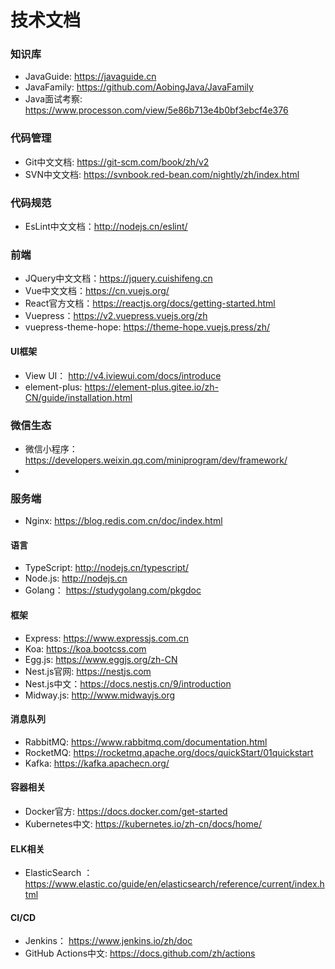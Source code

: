 
# 技术文档


### 知识库

- JavaGuide: <https://javaguide.cn>
- JavaFamily: <https://github.com/AobingJava/JavaFamily>
- Java面试考察: <https://www.processon.com/view/5e86b713e4b0bf3ebcf4e376>


### 代码管理

- Git中文文档: <https://git-scm.com/book/zh/v2>
- SVN中文文档: <https://svnbook.red-bean.com/nightly/zh/index.html>

### 代码规范

- EsLint中文文档：<http://nodejs.cn/eslint/>

### 前端

- JQuery中文文档：<https://jquery.cuishifeng.cn>
- Vue中文文档：<https://cn.vuejs.org/>
- React官方文档：<https://reactjs.org/docs/getting-started.html>
- Vuepress：<https://v2.vuepress.vuejs.org/zh>
- vuepress-theme-hope: <https://theme-hope.vuejs.press/zh/>

#### UI框架

- View UI： <http://v4.iviewui.com/docs/introduce>
- element-plus: <https://element-plus.gitee.io/zh-CN/guide/installation.html>


### 微信生态

- 微信小程序： <https://developers.weixin.qq.com/miniprogram/dev/framework/>
- 

### 服务端

- Nginx: <https://blog.redis.com.cn/doc/index.html>

#### 语言

- TypeScript: <http://nodejs.cn/typescript/>
- Node.js: <http://nodejs.cn>
- Golang： <https://studygolang.com/pkgdoc>


#### 框架

- Express: <https://www.expressjs.com.cn>
- Koa: <https://koa.bootcss.com>
- Egg.js: <https://www.eggjs.org/zh-CN>
- Nest.js官网: <https://nestjs.com>
- Nest.js中文：<https://docs.nestjs.cn/9/introduction>
- Midway.js: <http://www.midwayjs.org>


#### 消息队列

- RabbitMQ: <https://www.rabbitmq.com/documentation.html>
- RocketMQ: <https://rocketmq.apache.org/docs/quickStart/01quickstart>
- Kafka: <https://kafka.apachecn.org/>

#### 容器相关

- Docker官方: <https://docs.docker.com/get-started>
- Kubernetes中文: <https://kubernetes.io/zh-cn/docs/home/>

#### ELK相关

- ElasticSearch ： <https://www.elastic.co/guide/en/elasticsearch/reference/current/index.html>


#### CI/CD

- Jenkins： <https://www.jenkins.io/zh/doc>
- GitHub Actions中文: <https://docs.github.com/zh/actions> 